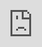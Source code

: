 ```yaml
---
layout: post
title: 'Pathrise: uma edtech que te ajuda a conquistar uma vaga de tecnologia no Google,
  Amazon e outras big techs'
date: '2021-06-22 08:56:00'
author: amaral
categories: [ edtech ]
#image: assets/images/5-selecionados-fundo-1-garagem-educacao.png
featured: false
hidden: false
---
```


Bem-vindo/a ao #EdTechDaSemana, um vídeo de 5 min ou menos falando sobre uma EdTech interessante

<!--kg-card-begin: html-->
<iframe src="https://www.loom.com/embed/eca98706ff334a6c8437e6e8fe6d2acd" frameborder="0" webkitallowfullscreen mozallowfullscreen allowfullscreen style="position: absolute; top: 0; left: 0; width: 100%; height: 100%;"></iframe>
<!--kg-card-end: html-->

**[C](/income-share-agreement-parte-2/)ontinua no blog:** [https://www.amaralmedeiros.com/pt-br/pathrise-uma-edtech-que-te-ajuda-a-conquistar-uma-vaga-de-tecnologia-no-google-amazon-e-outras-big-techs/](https://www.amaralmedeiros.com/pt-br/pathrise-uma-edtech-que-te-ajuda-a-conquistar-uma-vaga-de-tecnologia-no-google-amazon-e-outras-big-techs/)

